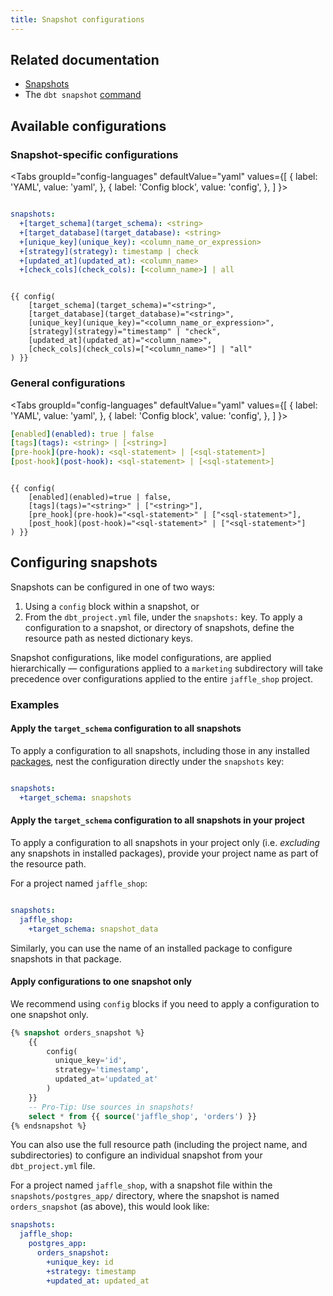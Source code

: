 ```yaml
---
title: Snapshot configurations
---
```

## Related documentation
* [Snapshots](docs/building-a-dbt-project/snapshots.md)
* The `dbt snapshot` [command](docs/running-a-dbt-project/command-line-interface/snapshot.md)

<!--
Parts of a snapshot:
- name
- query
-->

## Available configurations
### Snapshot-specific configurations

<Tabs
  groupId="config-languages"
  defaultValue="yaml"
  values={[
    { label: 'YAML', value: 'yaml', },
    { label: 'Config block', value: 'config', },
  ]
}>
<TabItem value="yaml">

<File name='dbt_project.yml'>

```yaml

snapshots:
  +[target_schema](target_schema): <string>
  +[target_database](target_database): <string>
  +[unique_key](unique_key): <column_name_or_expression>
  +[strategy](strategy): timestamp | check
  +[updated_at](updated_at): <column_name>
  +[check_cols](check_cols): [<column_name>] | all

```

</File>

</TabItem>


<TabItem value="config">



```jinja

{{ config(
    [target_schema](target_schema)="<string>",
    [target_database](target_database)="<string>",
    [unique_key](unique_key)="<column_name_or_expression>",
    [strategy](strategy)="timestamp" | "check",
    [updated_at](updated_at)="<column_name>",
    [check_cols](check_cols)=["<column_name>"] | "all"
) }}

```


</TabItem>

</Tabs>


### General configurations

<Tabs
  groupId="config-languages"
  defaultValue="yaml"
  values={[
    { label: 'YAML', value: 'yaml', },
    { label: 'Config block', value: 'config', },
  ]
}>
<TabItem value="yaml">


```yaml
[enabled](enabled): true | false
[tags](tags): <string> | [<string>]
[pre-hook](pre-hook): <sql-statement> | [<sql-statement>]
[post-hook](post-hook): <sql-statement> | [<sql-statement>]

```

</TabItem>


<TabItem value="config">



```jinja

{{ config(
    [enabled](enabled)=true | false,
    [tags](tags)="<string>" | ["<string>"],
    [pre_hook](pre-hook)="<sql-statement>" | ["<sql-statement>"],
    [post_hook](post-hook)="<sql-statement>" | ["<sql-statement>"]
) }}

```


</TabItem>

</Tabs>





## Configuring snapshots
Snapshots can be configured in one of two ways:

1. Using a `config` block within a snapshot, or
2. From the `dbt_project.yml` file, under the `snapshots:` key. To apply a configuration to a snapshot, or directory of snapshots, define the resource path as nested dictionary keys.

Snapshot configurations, like model configurations, are applied hierarchically — configurations applied to a `marketing` subdirectory will take precedence over configurations applied to the entire `jaffle_shop` project.

### Examples
#### Apply the `target_schema` configuration to all snapshots
To apply a configuration to all snapshots, including those in any installed [packages](package-management), nest the configuration directly under the `snapshots` key:

<File name='dbt_project.yml'>

```yml

snapshots:
  +target_schema: snapshots
```

</File>


#### Apply the `target_schema` configuration to all snapshots in your project
To apply a configuration to all snapshots in your project only (i.e. _excluding_ any snapshots in installed packages), provide your project name as part of the resource path.

For a project named `jaffle_shop`:

<File name='dbt_project.yml'>

```yml

snapshots:
  jaffle_shop:
    +target_schema: snapshot_data
```

</File>

Similarly, you can use the name of an installed package to configure snapshots in that package.

#### Apply configurations to one snapshot only

We recommend using `config` blocks if you need to apply a configuration to one snapshot only.

<File name='snapshots/postgres_app/orders_snapshot.sql'>

```sql
{% snapshot orders_snapshot %}
    {{
        config(
          unique_key='id',
          strategy='timestamp',
          updated_at='updated_at'
        )
    }}
    -- Pro-Tip: Use sources in snapshots!
    select * from {{ source('jaffle_shop', 'orders') }}
{% endsnapshot %}
```

</File>

You can also use the full resource path (including the project name, and subdirectories) to configure an individual snapshot from your `dbt_project.yml` file.

For a project named `jaffle_shop`, with a snapshot file within the `snapshots/postgres_app/` directory, where the snapshot is named `orders_snapshot` (as above), this would look like:

<File name='dbt_project.yml'>

```yml
snapshots:
  jaffle_shop:
    postgres_app:
      orders_snapshot:
        +unique_key: id
        +strategy: timestamp
        +updated_at: updated_at
```

</File>
